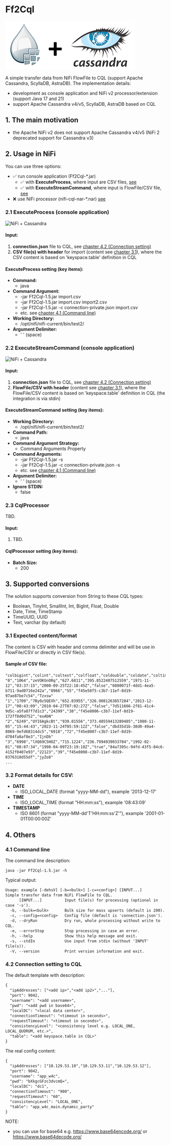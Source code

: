 # Ff2Cql

![NiFi + Cassandra](https://github.com/george0st/Csv2Cql/blob/main/assets/nifi_cassandra.png?raw=true)

A simple transfer data from NiFi FlowFile to CQL (support Apache Cassandra, 
ScyllaDB, AstraDB). The implementation details:
 - development as console application and NiFi v2 processor/extension (support Java 17 and 21)
 - support Apache Cassandra v4/v5, ScyllaDB, AstraDB based on CQL

## 1. The main motivation

 - the Apache NiFi v2 does not support Apache Cassandra v4/v5 (NiFi 2 deprecated 
   support for Cassandra v3)

## 2. Usage in NiFi

You can use three options:
 - ✅ run console application (Ff2Cql-*.jar)
   - ✅ with **ExecuteProcess**, where input are CSV files, [see](#21-executeprocess-console-application) 
   - ✅ with **ExecuteStreamCommand**, where input is FlowFile/CSV file, [see](#22-executestreamcommand-console-application) 
 - ❌ use NiFi processor (nifi-cql-nar-*.nar) [see](#23-processor)

### 2.1 ExecuteProcess (console application)

![NiFi + Cassandra](https://github.com/george0st/Csv2Cql/blob/main/assets/nifi_executeprocess_2.png?raw=true)

#### Input:
 1. **connection.json** file to CQL, see [chapter 4.2 (Connection setting)](#42-connection-setting-to-cql)
 2. **CSV file(s) with header** for import (content see [chapter 3.1](#31-expected-contentformat)),
    where the CSV content is based on 'keyspace.table' definition in CQL

#### ExecuteProcess setting (key items):
 - **Command:** 
   - java
 - **Command Argument:**
   - -jar Ff2Cql-1.5.jar import.csv
   - -jar Ff2Cql-1.5.jar import.csv import2.csv
   - -jar Ff2Cql-1.5.jar -c connection-private.json import.csv
   - etc. see [chapter 4.1 (Command line)](#41-command-line)
 - **Working Directory:** 
   - /opt/nifi/nifi-current/bin/test2/
 - **Argument Delimiter:** 
   - ' ' (space)

### 2.2 ExecuteStreamCommand (console application)

![NiFi + Cassandra](https://github.com/george0st/Csv2Cql/blob/main/assets/nifi_executestreamcommand_2.png?raw=true)

#### Input:
 1. **connection.json** file to CQL, see [chapter 4.2 (Connection setting)](#42-connection-setting-to-cql)
 2. **FlowFile/CSV with header** (content see [chapter 3.1](#31-expected-contentformat)),
    where the FlowFile/CSV content is based on 'keyspace.table' definition in CQL
    (the integration is via stdin)

#### ExecuteStreamCommand setting (key items):
 - **Working Directory:**
   - /opt/nifi/nifi-current/bin/test2/
 - **Command Path:**
   - java
 - **Command Argument Strategy:**
   - Command Arguments Property
 - **Command Arguments:**
   - -jar Ff2Cql-1.5.jar -s
   - -jar Ff2Cql-1.5.jar -c connection-private.json -s
   - etc. see [chapter 4.1 (Command line)](#41-command-line)
 - **Argument Delimiter:**
   - ' ' (space)
 - **Ignore STDIN:**
   - false

### 2.3 CqlProcessor

TBD.

#### Input:
1. TBD.

#### CqlProcessor setting (key items):
- **Batch Size:**
    - 200

## 3. Supported conversions

The solution supports conversion from String to these CQL types:
 - Boolean, TinyInt, SmallInt, Int, BigInt, Float, Double
 - Date, Time, TimeStamp 
 - TimeUUID, UUID
 - Text, varchar (by default)

### 3.1 Expected content/format

The content is CSV with header and comma delimiter and will be use in FlowFile/CSV
or directly in CSV file(s).

#### Sample of CSV file:
```csv
"colbigint","colint","coltext","colfloat","coldouble","coldate","coltime","coltimestamp","colboolean","coluuid","colsmallint","coltinyint","coltimeuuid","colvarchar"
"0","1064","zeVOKGnORq","627.6811","395.8522407512559","1971-11-12","03:37:15","2000-09-25T22:18:45Z","false","6080071f-4dd1-4ea5-b711-9ad0716e242a","8966","55","f45e58f5-c3b7-11ef-8d19-97ae87be7c54","Tzxsw"
"1","1709","7By0z5QEXh","652.03955","326.9081263857284","2013-12-17","08:43:09","2010-04-27T07:02:27Z","false","7d511666-2f81-41c4-9d5c-a5fa87f7d1c3","24399","38","f45e8006-c3b7-11ef-8d19-172ff8d0d752","exAbN"
"2","6249","UYI6AgkcBt","939.01556","373.48559413289485","1980-11-05","15:44:43","2023-11-24T05:59:12Z","false","dbd35d1b-38d0-49a4-8069-9efd68314dc5","6918","72","f45e8007-c3b7-11ef-8d19-d784fa8af8e3","IjnDb"
"3","6998","lXQ69C5HOZ","715.1224","236.7994939033784","1992-02-01","08:07:34","1998-04-09T23:19:18Z","true","84a7395c-94fd-43f5-84c6-4152f0407e93","22123","39","f45e8008-c3b7-11ef-8d19-0376318d55df","jyZo8"
...
```

### 3.2 Format details for CSV:
  - **DATE** 
    - ISO_LOCAL_DATE (format "yyyy-MM-dd"), example '2013-12-17'
  - **TIME**
    - ISO_LOCAL_TIME (format "HH:mm:ss"), example '08:43:09'
  - **TIMESTAMP**
    - ISO 8601 (format "yyyy-MM-dd'T'HH:mm:ss'Z'"), example '2001-01-01T00:00:00Z'

## 4. Others

### 4.1 Command line

The command line description:
```
java -jar Ff2Cql-1.5.jar -h
```
Typical output:
```
Usage: example [-dehsV] [-b=<bulk>] [-c=<config>] [INPUT...]
Simple transfer data from NiFi FlowFile to CQL.
      [INPUT...]          Input file(s) for processing (optional in case '-s').
  -b, --bulk=<bulk>       Bulk size for mass upserts (default is 200).
  -c, --config=<config>   Config file (default is 'connection.json').
  -d, --dryRun            Dry run, whole processing without write to CQL.
  -e, --errorStop         Stop processing in case an error.
  -h, --help              Show this help message and exit.
  -s, --stdIn             Use input from stdin (without 'INPUT' file(s)).
  -V, --version           Print version information and exit.
```

### 4.2 Connection setting to CQL

The default template with description:
```
{
  "ipAddresses": ["<add ip>","<add ip2>","..."],
  "port": 9042,
  "username": "<add username>",
  "pwd": "<add pwd in base64>",
  "localDC": "<local data center>",
  "connectionTimeout": "<timeout in seconds>",
  "requestTimeout": "<timeout in seconds>",
  "consistencyLevel": "<consistency level e.g. LOCAL_ONE, LOCAL_QUORUM, etc.>",
  "table": "<add keyspace.table in CQL>"
}
```
The real config content:
```
{
  "ipAddresses": ["10.129.53.10","10.129.53.11","10.129.53.12"],
  "port": 9042,
  "username": "app_w4c",
  "pwd": "bXkgcGFzc3dvcmQ=",
  "localDC": "dc1",
  "connectionTimeout": "900",
  "requestTimeout": "60",
  "consistencyLevel": "LOCAL_ONE",
  "table": "app_w4c_main.dynamic_party"
}
```
NOTE:
 - you can use for base64 e.g. https://www.base64encode.org/ or https://www.base64decode.org/
